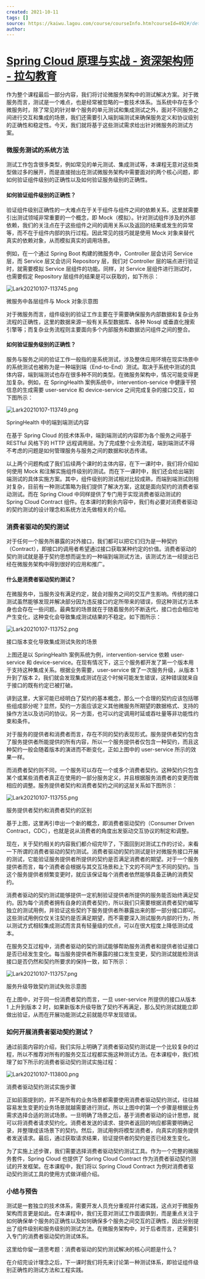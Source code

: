 ```yaml
---
created: 2021-10-11
tags: []
source: https://kaiwu.lagou.com/course/courseInfo.htm?courseId=492#/detail/pc?id=4745
author: 
---
```


# [Spring Cloud 原理与实战 - 资深架构师 - 拉勾教育](https://kaiwu.lagou.com/course/courseInfo.htm?courseId=492#/detail/pc?id=4745)


作为整个课程最后一部分内容，我们将讨论微服务架构中的测试解决方案。对于微服务而言，测试是一个难点，也是经常被忽略的一套技术体系。当系统中存在多个微服务时，除了常见的针对单个服务的单元测试和集成测试之外，面对不同服务之间进行交互和集成的场景，我们还需要引入端到端测试来确保服务定义和协议级别的正确性和稳定性。今天，我们就将基于这些测试需求给出针对微服务的测试方案。

### 微服务测试的系统方法

测试工作包含很多类型，例如常见的单元测试、集成测试等，本课程无意对这些类型做过多的展开，而是直接抛出在测试微服务架构中需要面对的两个核心问题，即如何验证组件级别的正确性以及如何验证服务级别的正确性。

#### 如何验证组件级别的正确性？

验证组件级别正确性的一大难点在于关于组件与组件之间的依赖关系，这里就需要引出测试领域非常重要的一个概念，即 Mock（模拟）。针对测试组件涉及的外部依赖，我们的关注点在于这些组件之间的调用关系以及返回的结果或发生的异常等，而不在于组件内部的执行过程。因此常见的技巧就是使用 Mock 对象来替代真实的依赖对象，从而模拟真实的调用场景。

例如，在一个通过 Spring Boot 构建的微服务中，Controller 层会访问 Service 层，而 Service 层又会访问 Repository 层，我们对 Controller 层的端点进行验证时，就需要模拟 Service 层组件的功能。同样，对 Service 层组件进行测试时，也需要假定 Repository 层组件的结果是可以获取的，如下所示：

![Lark20210107-113745.png](https://s0.lgstatic.com/i/image2/M01/04/D8/CgpVE1_2vKeAN0EtAAFXaI3mLMI203.png)

微服务中各层组件与 Mock 对象示意图

对于微服务而言，组件级别的验证工作主要在于需要确保服务内部数据和复杂业务流程的正确性，这里的数据来源一般有关系型数据库、各种 Nosql 或垂直化搜索引擎等；而复杂业务流程则主要面向多个内部服务和数据访问组件之间的整合。

#### 如何验证服务级别的正确性？

服务与服务之间的验证工作一般指的是系统测试，涉及整体应用环境在现实场景中的系统测试也被称为是一种端到端（End-to-End）测试。取决于系统中测试的具体内容，端到端测试也存在很多种不同的类型。在微服务架构中，情况可能变得更加复杂。例如，在 SpringHealth 案例系统中，intervention-service 中健康干预信息的生成需要 user-service 和 device-service 之间完成复杂的接口交互，如下图所示：

![Lark20210107-113749.png](https://s0.lgstatic.com/i/image2/M01/04/D8/CgpVE1_2vLiAFKcVAAEv63_oGWE679.png)

SpringHealth 中的端到端测试内容

在基于 Spring Cloud 的技术体系中，端到端测试的内容即为各个服务之间基于 RESTful 风格下的 HTTP 远程调用层。为了完成整个业务流程，端到端测试不得不考虑的问题是如何管理服务与服务之间的数据和状态传递。

以上两个问题构成了我们后续两个课时的主体内容，在下一课时中，我们将介绍如何使用 Mock 和注解实施组件级别的测试。而在下一课时中，我们还会给出端到端测试的具体实施方案。其中，组件级别的测试相对比较成熟，而端到端测试则相对复杂，目前有一种测试策略为我们提供了解决方案，这就是面向契约的消费者驱动测试。而在 Spring Cloud 中同样提供了专门用于实现消费者驱动测试的 Spring Cloud Contract 组件。在本课时的剩余内容中，我们有必要对消费者驱动的契约测试的设计理念和系统方法先做相关的介绍。

### 消费者驱动的契约测试

对于任何一个服务所暴露的对外接口，我们都可以把它们归为是一种契约（Contract），即接口的调用者希望通过接口获取某种约定的价值。消费者驱动的契约测试就是基于契约思想而诞生的一种端到端测试方法，该测试方法一经提出已经在微服务架构中得到很好的应用和推广。

#### 什么是消费者驱动契约测试？

在微服务中，当服务没有满足约定，就会对服务之间的交互产生影响。传统的接口测试虽然能够发现并解决部分因为违反接口约定所带来的错误，但这种测试方法本身也会存在一些问题。最典型的场景就在于随着服务的不断迭代，接口也会相应地产生变化，这种变化会导致集成测试结果的不稳定。如下图所示：

![Lark20210107-113752.png](https://s0.lgstatic.com/i/image2/M01/04/D6/Cip5yF_2vMOAEU6pAAGkTIaUvPs984.png)

接口版本变化导致集成测试失败的场景

上图还是以 SpringHealth 案例系统为例，intervention-service 依赖 user-service 和 device-service。在现有情况下，这三个服务都开发了第一个版本用于支持这种集成关系。根据业务需要，user-service 做了一次服务升级，从版本 1 升到了版本 2，我们就会发现集成测试在这个时候可能发生错误，这种错误就来自于接口的既有约定已被打破。

讲到这里，大家可能已经明白了契约的基本概念，那么一个合理的契约应该包括哪些组成部分呢？显然，契约一方面应该定义其他微服务所期望的数据格式、支持的操作方法以及访问的协议。另一方面，也可以约定调用时延或吞吐量等非功能性约束和条件。

对于服务的提供者和消费者而言，存在不同的契约表现形式。服务提供者契约包含了服务提供者所能提供的所有内容，所以一个服务提供者仅包含一种契约，而且这种契约一般会随着版本的演进而不断变化，正如上图中的 user-service 所示的效果一样。

而消费者契约则不同，一个服务可以存在一个或多个消费者契约。这种契约只包含某个或某些消费者真正在使用的一部分服务定义，并且根据服务消费者的变更而做相应的调整。服务提供者契约和消费者契约之间的这层关系如下图所示：

![Lark20210107-113755.png](https://s0.lgstatic.com/i/image2/M01/04/D8/CgpVE1_2vQaAYHGzAAGPBri3jXw365.png)

服务提供者契约和消费者契约的区别

基于上图，这里再引申出一个新的概念，即消费者驱动契约（Consumer Driven Contract，CDC），也就是说从消费者的角度出发驱动交互协议的制定和调整。

现在，关于契约相关的内容我们都介绍完毕了，下面回到对测试工作的讨论，来看一下所谓的消费者驱动的契约测试。消费者驱动的契约测试是针对微服务接口开展的测试，它能验证服务提供者所提供的契约是否满足消费者的期望。对于一个服务提供者而言，每个消费者会根据与其交互场景和上下文的不同产生不同的契约。当这个服务提供者频繁变更时，就应该保证每个消费者依然能够具备正确的消费契约。

消费者驱动的契约测试能够提供一定机制验证提供者所提供的服务能否始终满足契约。因为每个消费者拥有自身的消费者契约，所以我们只需要根据消费者契约编写独立的测试用例，并验证这些契约下服务提供者所暴露出来的那一部分接口即可。这些测试用例仅仅关注契约是否满足期望，而不需要深入测试服务内部的行为，所以测试方式相较集成测试而言具有轻量级的优点，可以在很大程度上降低测试成本。

在服务交互过程中，消费者驱动的契约测试能够帮助服务消费者和提供者验证接口是否已经发生变化。每当服务提供者所暴露的接口发生变更，契约测试就能检测该接口是否仍然和契约所要求的保持一致，如下所示：

![Lark20210107-113757.png](https://s0.lgstatic.com/i/image2/M01/04/D8/CgpVE1_2vP2AOS_yAAFlcVWb57o596.png)

服务升级导致契约测试失败示意图

在上图中，对于同一份消费者契约而言，一旦 user-service 所提供的接口从版本 1 上升到版本 2 时，如果新版本升级导致了契约不再满足，那么契约测试就能立即做出验证，从而在开展功能测试之前就能尽早发现错误。

### 如何开展消费者驱动契约测试？

通过前面内容的介绍，我们实际上明确了消费者驱动契约测试是一个比较复杂的过程，所以不推荐对所有的服务交互过程都实施这种测试方法。在本课程中，我们梳理了如下所示的消费者驱动契约测试实施过程：

![Lark20210107-113800.png](https://s0.lgstatic.com/i/image2/M01/04/D6/Cip5yF_2vO6ACiX4AAIhOWL-BOU931.png)

消费者驱动契约测试实施步骤

正如前面提到的，并不是所有的业务场景都需要使用消费者驱动契约测试，往往越容易发生变更的业务场景就越需要进行测试，所以上图中的第一个步骤是根据业务需求选择合适的测试场景。一旦明确了场景之后，基于消费者驱动的设计思想，就可以将消费者请求契约化。消费者发送的请求、提供者返回的响应都需要明确记录，并整理成该场景下的契约。然后，测试用例将模型消费者，向真实的服务提供者发送请求。最后，通过获取请求结果，验证提供者的契约是否已经发生变化。

为了实施上述步骤，我们需要选择消费者驱动契约测试工具。作为一个完整的微服务套件，Spring Cloud 也提供了 Spring Cloud Contract 作为消费者驱动契约测试的开发框架。在本课程中，我们将以 Spring Cloud Contract 为例对消费者驱动契约测试工具的使用方式做详细介绍。

### 小结与预告

测试是一套独立的技术体系，需要开发人员充分重视并付诸实践，这点对于微服务架构而言更是如此。在本课程中，我们无意对测试工作面面俱到，而是重点关注于如何确保单个服务的正确性以及如何确保多个服务之间交互的正确性，因此分别提出了组件级别和服务级别的测试方法。在微服务架构中，对于后者而言，还需要引入专门的消费者驱动契约测试体系。

这里给你留一道思考题：消费者驱动的契约测试解决的核心问题是什么？

在介绍完设计理念之后，下一课时我们将先来讨论第一种测试体系，即验证组件级别正确性的测试方法和工程实践。

